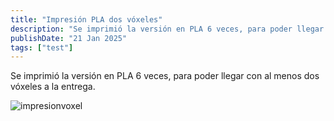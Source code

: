 ```yaml
---
title: "Impresión PLA dos vóxeles"
description: "Se imprimió la versión en PLA 6 veces, para poder llegar con al menos dos vóxeles a la entrega."
publishDate: "21 Jan 2025"
tags: ["test"]
---
```


Se imprimió la versión en PLA 6 veces, para poder llegar con al menos dos vóxeles a la entrega.

![impresionvoxel](https://github.com/user-attachments/assets/2f2fd637-4b74-4891-add2-cbbfde21f916)
